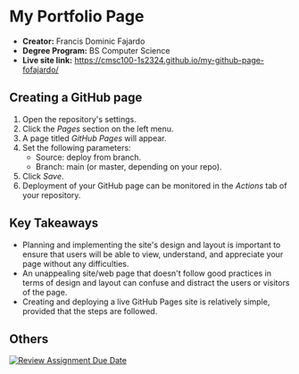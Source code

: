# My Portfolio Page
- **Creator:** Francis Dominic Fajardo
- **Degree Program:** BS Computer Science
- **Live site link:** https://cmsc100-1s2324.github.io/my-github-page-fofajardo/

## Creating a GitHub page
1. Open the repository's settings.
2. Click the *Pages* section on the left menu.
3. A page titled *GitHub Pages* will appear.
4. Set the following parameters:
    - Source: deploy from branch.
    - Branch: main (or master, depending on your repo).
5. Click *Save*.
6. Deployment of your GitHub page can be monitored in the *Actions* tab of your repository.

## Key Takeaways
- Planning and implementing the site's design and layout is important to ensure that users will be able to view, understand, and appreciate your page without any difficulties.
- An unappealing site/web page that doesn't follow good practices in terms of design and layout can confuse and distract the users or visitors of the page.
- Creating and deploying a live GitHub Pages site is relatively simple, provided that the steps are followed.

## Others
[![Review Assignment Due Date](https://classroom.github.com/assets/deadline-readme-button-24ddc0f5d75046c5622901739e7c5dd533143b0c8e959d652212380cedb1ea36.svg)](https://classroom.github.com/a/Z0SN3ALX)
